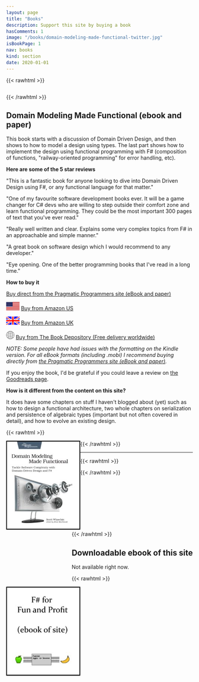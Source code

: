 ```yaml
---
layout: page
title: "Books"
description: Support this site by buying a book
hasComments: 1
image: "/books/domain-modeling-made-functional-twitter.jpg"
isBookPage: 1
nav: books
kind: section
date: 2020-01-01
---
```



{{< rawhtml >}}
<div class="row video">

<div class="col-sm-8" style="float:right;" markdown="1">

{{< /rawhtml >}}

## Domain Modeling Made Functional (ebook and paper)

This book starts with a discussion of Domain Driven Design, and then shows to how to model a design using types. The last part shows how to implement the design using functional programming with F# (composition of functions, "railway-oriented programming" for error handling, etc).

**Here are some of the 5 star reviews**

"This is a fantastic book for anyone looking to dive into Domain Driven Design using F#, or any functional language for that matter."

"One of my favourite software development books ever. It will be a game changer for C# devs who are willing to step outside their comfort zone and learn functional programming. They could be the most important 300 pages of text that you've ever read."

"Really well written and clear. Explains some very complex topics from F# in an approachable and simple manner."

"A great book on software design which I would recommend to any developer."

"Eye opening. One of the better programming books that I've read in a long time."

**How to buy it**

[Buy direct from the Pragmatic Programmers site (eBook and paper)](https://goo.gl/oviuHT)

![](./US-flag.gif) [Buy from Amazon US](https://goo.gl/iR36WC)

![](./UK-flag.gif) [Buy from Amazon UK](https://goo.gl/JYkL8j)

![](./globe-icon.png) [Buy from The Book Depository (Free delivery worldwide)](https://www.bookdepository.com/Domain-Modeling-Made-Functional-Scott-Wlaschin/9781680502541)

*NOTE: Some people have had issues with the formatting on the Kindle version. For all eBook formats (including .mobi) I recommend buying directly from
[the Pragmatic Programmers site (eBook and paper)](https://goo.gl/oviuHT).*

If you enjoy the book, I'd be grateful if you could leave a review on [the Goodreads page](https://www.goodreads.com/book/show/34921689-domain-modeling-made-functional).

**How is it different from the content on this site?**

It does have some chapters on stuff I haven't blogged about (yet) such as how to design a functional architecture, two whole chapters on serialization and persistence of algebraic types (important but not often covered in detail), and how to evolve an existing design.

{{< rawhtml >}}
</div>

<div class="col-sm-4" style="float:left;">
<a href="https://goo.gl/oviuHT"><img alt="Domain Modeling Made Functional" src="domain-modeling-made-functional-200.jpg"></a>
</div>

</div>
{{< /rawhtml >}}

----

{{< rawhtml >}}
<div class="row video">

<div class="col-sm-8" style="float:right;" markdown="1">
{{< /rawhtml >}}

## Downloadable ebook of this site

Not available right now.

{{< rawhtml >}}
</div>

<div class="col-sm-4" style="float:left;">
<a href="https://goo.gl/XHLBgC"><img alt="Gitbook" src="gitbook-200.jpg"></a>
</div>

</div>
{{< /rawhtml >}}